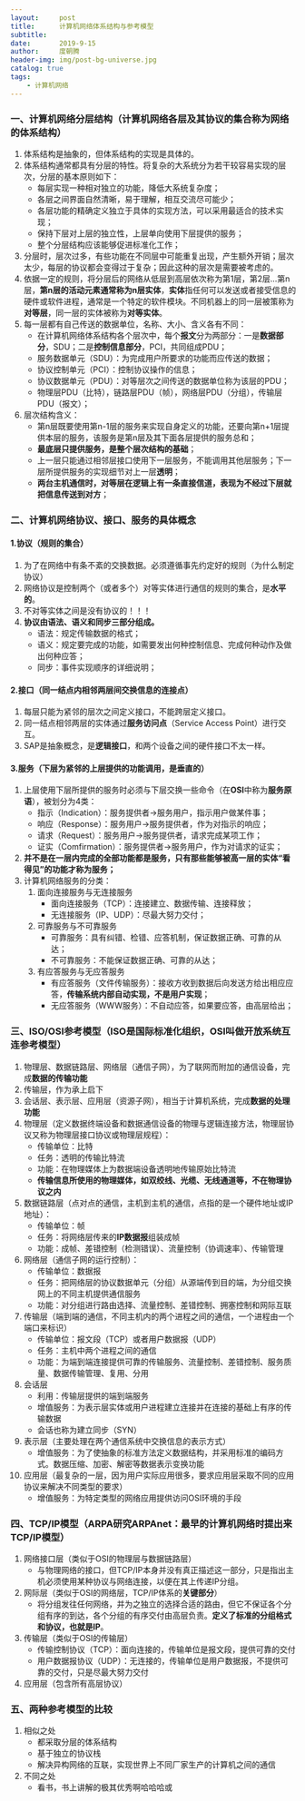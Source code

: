 ```yaml
---
layout:     post
title:      计算机网络体系结构与参考模型
subtitle:   
date:       2019-9-15
author:     度朝腾
header-img: img/post-bg-universe.jpg
catalog: true
tags:
    - 计算机网络
---
```


### 一、计算机网络分层结构（计算机网络各层及其协议的集合称为网络的体系结构）

1. 体系结构是抽象的，但体系结构的实现是具体的。
2. 体系结构通常都具有分层的特性。将复杂的大系统分为若干较容易实现的层次，分层的基本原则如下：
   - 每层实现一种相对独立的功能，降低大系统复杂度；
   - 各层之间界面自然清晰，易于理解，相互交流尽可能少；
   - 各层功能的精确定义独立于具体的实现方法，可以采用最适合的技术实现；
   - 保持下层对上层的独立性，上层单向使用下层提供的服务；
   - 整个分层结构应该能够促进标准化工作；
3. 分层时，层次过多，有些功能在不同层中可能重复出现，产生额外开销；层次太少，每层的协议都会变得过于复杂；因此这种的层次是需要被考虑的。
4. 依据一定的规则，将分层后的网络从低层到高层依次称为第1层，第2层...第n层，**第n层的活动元素通常称为n层实体**，**实体**指任何可以发送或者接受信息的硬件或软件进程，通常是一个特定的软件模块。不同机器上的同一层被策称为**对等层**，同一层的实体被称为**对等实体**。
5. 每一层都有自己传送的数据单位，名称、大小、含义各有不同：
   - 在计算机网络体系结构各个层次中，每个**报文**分为两部分：一是**数据部分**，SDU；二是**控制信息部分**，PCI，共同组成PDU；
   - 服务数据单元（SDU）：为完成用户所要求的功能而应传送的数据；
   - 协议控制单元（PCI）：控制协议操作的信息；
   - 协议数据单元（PDU）：对等层次之间传送的数据单位称为该层的PDU；
   - 物理层PDU（比特），链路层PDU（帧），网络层PDU（分组），传输层PDU（报文）；
6. 层次结构含义：
   - 第n层既要使用第n-1层的服务来实现自身定义的功能，还要向第n+1层提供本层的服务，该服务是第n层及其下面各层提供的服务总和；
   - **最底层只提供服务，是整个层次结构的基础**；
   - 上一层只能通过相邻层接口使用下一层服务，不能调用其他层服务；下一层所提供服务的实现细节对上一层**透明**；
   - **两台主机通信时，对等层在逻辑上有一条直接信道，表现为不经过下层就把信息传送到对方**；

### 二、计算机网络协议、接口、服务的具体概念

#### 	1.协议（规则的集合）

1. 为了在网络中有条不紊的交换数据。必须遵循事先约定好的规则（为什么制定协议）
2. 网络协议是控制两个（或者多个）对等实体进行通信的规则的集合，是**水平的**。
3. 不对等实体之间是没有协议的！！！
4. **协议由语法、语义和同步三部分组成。**
   - 语法：规定传输数据的格式；
   - 语义：规定要完成的功能，如需要发出何种控制信息、完成何种动作及做出何种应答；
   - 同步：事件实现顺序的详细说明；

#### 	2.接口（同一结点内相邻两层间交换信息的连接点）

1. 每层只能为紧邻的层次之间定义接口，不能跨层定义接口。
2. 同一结点相邻两层的实体通过**服务访问点**（Service Access Point）进行交互。
3. SAP是抽象概念，是**逻辑接口**，和两个设备之间的硬件接口不太一样。

#### 	3.服务（下层为紧邻的上层提供的功能调用，是垂直的）

1. 上层使用下层所提供的服务时必须与下层交换一些命令（在**OSI**中称为**服务原语**），被划分为4类：
   - 指示（Indication）：服务提供者->服务用户，指示用户做某件事；
   - 响应（Response）：服务用户->服务提供者，作为对指示的响应；
   - 请求（Request）：服务用户->服务提供者，请求完成某项工作；
   - 证实（Comfirmation）：服务提供者->服务用户，作为对请求的证实；
2. **并不是在一层内完成的全部功能都是服务，只有那些能够被高一层的实体“看得见”的功能才称为服务；**
3. 计算机网络服务的分类：
   1. 面向连接服务与无连接服务
      - 面向连接服务（TCP）：连接建立、数据传输、连接释放；
      - 无连接服务（IP、UDP）：尽最大努力交付；
   2. 可靠服务与不可靠服务
      - 可靠服务：具有纠错、检错、应答机制，保证数据正确、可靠的从达；
      - 不可靠服务：不能保证数据正确、可靠的从达；
   3. 有应答服务与无应答服务
      - 有应答服务（文件传输服务）：接收方收到数据后向发送方给出相应应答，**传输系统内部自动实现，不是用户实现**；
      - 无应答服务（WWW服务）：不自动应答，如果要应答，由高层给出；

### 三、ISO/OSI参考模型（ISO是国际标准化组织，OSI叫做开放系统互连参考模型）

1. 物理层、数据链路层、网络层（通信子网），为了联网而附加的通信设备，完成**数据的传输功能**
2. 传输层，作为承上启下
3. 会话层、表示层、应用层（资源子网），相当于计算机系统，完成**数据的处理功能**
4. 物理层（定义数据终端设备和数据通信设备的物理与逻辑连接方法，物理层协议又称为物理层接口协议或物理层规程）：
   - 传输单位：比特
   - 任务：透明的传输比特流
   - 功能：在物理媒体上为数据端设备透明地传输原始比特流
   - **传输信息所使用的物理媒体，如双绞线、光缆、无线通道等，不在物理协议之内**
5. 数据链路层（点对点的通信，主机到主机的通信，点指的是一个硬件地址或IP地址）：
   - 传输单位：帧
   - 任务：将网络层传来的**IP数据报**组装成帧
   - 功能：成帧、差错控制（检测错误）、流量控制（协调速率）、传输管理
6. 网络层（通信子网的运行控制）：
   - 传输单位：数据报
   - 任务：把网络层的协议数据单元（分组）从源端传到目的端，为分组交换网上的不同主机提供通信服务
   - 功能：对分组进行路由选择、流量控制、差错控制、拥塞控制和网际互联
7. 传输层（端到端的通信，不同主机内的两个进程之间的通信，一个进程由一个端口来标识）
   - 传输单位：报文段（TCP）或者用户数据报（UDP）
   - 任务：主机中两个进程之间的通信
   - 功能：为端到端连接提供可靠的传输服务、流量控制、差错控制、服务质量、数据传输管理、复用、分用
8. 会话层
   - 利用：传输层提供的端到端服务
   - 增值服务：为表示层实体或用户进程建立连接并在连接的基础上有序的传输数据
   - 会话也称为建立同步（SYN）
9. 表示层（主要处理在两个通信系统中交换信息的表示方式）
   - 增值服务：为了使抽象的标准方法定义数据结构，并采用标准的编码方式。数据压缩、加密、解密等数据表示变换功能
10. 应用层（最复杂的一层，因为用户实际应用很多，要求应用层采取不同的应用协议来解决不同类型的要求）
    - 增值服务：为特定类型的网络应用提供访问OSI环境的手段

### 四、TCP/IP模型（ARPA研究ARPAnet：最早的计算机网络时提出来TCP/IP模型）

1. 网络接口层（类似于OSI的物理层与数据链路层）
   - 与物理网络的接口，但TCP/IP本身并没有真正描述这一部分，只是指出主机必须使用某种协议与网络连接，以便在其上传递IP分组。
2. 网际层（类似于OSI的网络层，TCP/IP体系的**关键部分**）
   - 将分组发往任何网络，并为之独立的选择合适的路由，但它不保证各个分组有序的到达，各个分组的有序交付由高层负责。**定义了标准的分组格式和协议，也就是IP**。
3. 传输层（类似于OSI的传输层）
   - 传输控制协议（TCP）：面向连接的，传输单位是报文段，提供可靠的交付
   - 用户数据报协议（UDP）：无连接的，传输单位是用户数据报，不提供可靠的交付，只是尽最大努力交付
4. 应用层（包含所有高层协议）

### 五、两种参考模型的比较

1. 相似之处
   - 都采取分层的体系结构
   - 基于独立的协议栈
   - 解决异构网络的互联，实现世界上不同厂家生产的计算机之间的通信
2. 不同之处
   - 看书，书上讲解的极其优秀啊哈哈哈或

